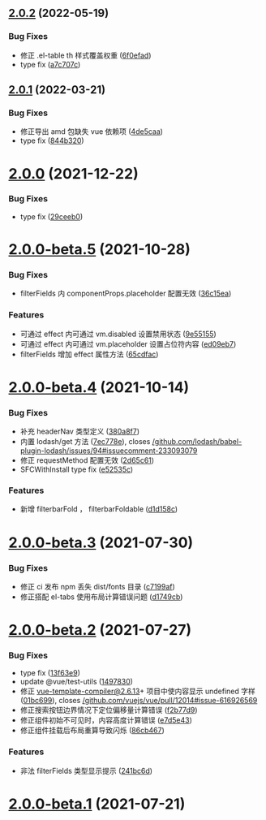 ## [2.0.2](https://github.com/laomao800/vue-listview/compare/v2.0.1...v2.0.2) (2022-05-19)


### Bug Fixes

* 修正 .el-table th 样式覆盖权重 ([6f0efad](https://github.com/laomao800/vue-listview/commit/6f0efadf18c8c119741c75c76fd418b45ad56346))
* type fix ([a7c707c](https://github.com/laomao800/vue-listview/commit/a7c707c6e090d33c1308986d4d59f83a520963f7))



## [2.0.1](https://github.com/laomao800/vue-listview/compare/v2.0.0...v2.0.1) (2022-03-21)


### Bug Fixes

* 修正导出 amd 包缺失 vue 依赖项 ([4de5caa](https://github.com/laomao800/vue-listview/commit/4de5caa55936df6aa619a9d464aabe4b010e4882))
* type fix ([844b320](https://github.com/laomao800/vue-listview/commit/844b3209c6bd19934cc28e57b784c0fdbae31f29))



# [2.0.0](https://github.com/laomao800/vue-listview/compare/v2.0.0-beta.5...v2.0.0) (2021-12-22)


### Bug Fixes

* type fix ([29ceeb0](https://github.com/laomao800/vue-listview/commit/29ceeb0d27ce63015ad2c9ac68db4b6cd435c83c))



# [2.0.0-beta.5](https://github.com/laomao800/vue-listview/compare/v2.0.0-beta.4...v2.0.0-beta.5) (2021-10-28)


### Bug Fixes

* filterFields 内 componentProps.placeholder 配置无效 ([36c15ea](https://github.com/laomao800/vue-listview/commit/36c15ea799851f140e6bb141f1d025f3897cb902))


### Features

* 可通过 effect 内可通过 vm.disabled 设置禁用状态 ([9e55155](https://github.com/laomao800/vue-listview/commit/9e5515534f7fef484cb100a02bf23ae5d5bae39e))
* 可通过 effect 内可通过 vm.placeholder 设置占位符内容 ([ed09eb7](https://github.com/laomao800/vue-listview/commit/ed09eb7644ffc9eae8ad7d2c4a6c358035aec750))
* filterFields 增加 effect 属性方法 ([65cdfac](https://github.com/laomao800/vue-listview/commit/65cdfac5fabe4a44a58554b70165d8454fcabfe9))



# [2.0.0-beta.4](https://github.com/laomao800/vue-listview/compare/v2.0.0-beta.3...v2.0.0-beta.4) (2021-10-14)


### Bug Fixes

* 补充 headerNav 类型定义 ([380a8f7](https://github.com/laomao800/vue-listview/commit/380a8f783095bc9ab50aac37b64e0222a28e685f))
* 内置 lodash/get 方法 ([7ec778e](https://github.com/laomao800/vue-listview/commit/7ec778effa992b9cee17b50524897cd587769ff4)), closes [/github.com/lodash/babel-plugin-lodash/issues/94#issuecomment-233093079](https://github.com//github.com/lodash/babel-plugin-lodash/issues/94/issues/issuecomment-233093079)
* 修正 requestMethod 配置无效 ([2d65c61](https://github.com/laomao800/vue-listview/commit/2d65c6146e72effad43ef1556e521333b31c719a))
* SFCWithInstall type fix ([e52535c](https://github.com/laomao800/vue-listview/commit/e52535cefb8c2d6bd23650e6f74ac36ed79afc51))


### Features

* 新增 filterbarFold ， filterbarFoldable ([d1d158c](https://github.com/laomao800/vue-listview/commit/d1d158c6b339a36e93d1b563e5313ba9bb8317d9))



# [2.0.0-beta.3](https://github.com/laomao800/vue-listview/compare/v2.0.0-beta.2...v2.0.0-beta.3) (2021-07-30)


### Bug Fixes

* 修正 ci 发布 npm 丢失 dist/fonts 目录 ([c7199af](https://github.com/laomao800/vue-listview/commit/c7199af02df12c16b60db30fb17fd13dd3e17a33))
* 修正搭配 el-tabs 使用布局计算错误问题 ([d1749cb](https://github.com/laomao800/vue-listview/commit/d1749cb1b0ff365f6d28bd0214b2e95223603966))



# [2.0.0-beta.2](https://github.com/laomao800/vue-listview/compare/v2.0.0-beta.1...v2.0.0-beta.2) (2021-07-27)


### Bug Fixes

* type fix ([13f63e9](https://github.com/laomao800/vue-listview/commit/13f63e91b826f8a9b8338853da30b92ce22cb1a5))
* update @vue/test-utils ([1497830](https://github.com/laomao800/vue-listview/commit/14978309dc853cdf772045942e8cf8a0526a475c))
* 修正 vue-template-compiler@2.6.13+ 项目中使内容显示 undefined 字样 ([01bc699](https://github.com/laomao800/vue-listview/commit/01bc6990e17a98b13322514e58d5c7ef87c68a4d)), closes [/github.com/vuejs/vue/pull/12014#issue-616926569](https://github.com//github.com/vuejs/vue/pull/12014/issues/issue-616926569)
* 修正搜索按钮边界情况下定位偏移量计算错误 ([f2b77d9](https://github.com/laomao800/vue-listview/commit/f2b77d93f72e03519d03507c8559038eff4fff53))
* 修正组件初始不可见时，内容高度计算错误 ([e7d5e43](https://github.com/laomao800/vue-listview/commit/e7d5e43eac266b968262a0b03532d37997867fc2))
* 修正组件挂载后布局重算导致闪烁 ([86cb467](https://github.com/laomao800/vue-listview/commit/86cb46788dc1f9533e3babe96da96964da130eff))


### Features

* 非法 filterFields 类型显示提示 ([241bc6d](https://github.com/laomao800/vue-listview/commit/241bc6d25aef5337eaaa3ee6976e5ca7ee945a04))



# [2.0.0-beta.1](https://github.com/laomao800/vue-listview/compare/v1.5.0-4...v2.0.0-beta.1) (2021-07-21)



